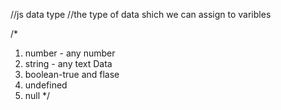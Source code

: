 //js data type
//the type of data shich we can assign to varibles

/*
1. number - any number
2. string - any text Data 
3. boolean-true and flase
4. undefined
4. null
*/
